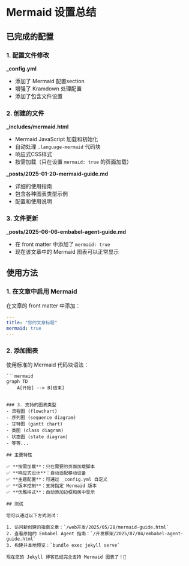 # Mermaid 设置总结

## 已完成的配置

### 1. 配置文件修改

**_config.yml**
- 添加了 Mermaid 配置section
- 增强了 Kramdown 处理配置
- 添加了包含文件设置

### 2. 创建的文件

**_includes/mermaid.html**
- Mermaid JavaScript 加载和初始化
- 自动处理 `.language-mermaid` 代码块
- 响应式CSS样式
- 按需加载（只在设置 `mermaid: true` 的页面加载）

**_posts/2025-01-20-mermaid-guide.md**
- 详细的使用指南
- 包含各种图表类型示例
- 配置和使用说明

### 3. 文件更新

**_posts/2025-06-06-embabel-agent-guide.md**
- 在 front matter 中添加了 `mermaid: true`
- 现在该文章中的 Mermaid 图表可以正常显示

## 使用方法

### 1. 在文章中启用 Mermaid
在文章的 front matter 中添加：
```yaml
---
title: "您的文章标题"
mermaid: true
---
```

### 2. 添加图表
使用标准的 Mermaid 代码块语法：
```
```mermaid
graph TD
    A[开始] --> B[结束]
```
```

### 3. 支持的图表类型
- 流程图 (flowchart)
- 序列图 (sequence diagram)
- 甘特图 (gantt chart)
- 类图 (class diagram)
- 状态图 (state diagram)
- 等等...

## 主要特性

✅ **按需加载**：只在需要的页面加载脚本
✅ **响应式设计**：自动适配移动设备
✅ **主题配置**：可通过 _config.yml 自定义
✅ **版本控制**：支持指定 Mermaid 版本
✅ **优雅样式**：自动添加边框和居中显示

## 测试

您可以通过以下方式测试：

1. 访问新创建的指南文章：`/web开发/2025/05/28/mermaid-guide.html`
2. 查看原始的 Embabel Agent 指南：`/开发框架/2025/07/04/embabel-agent-guide.html`
3. 构建并本地预览：`bundle exec jekyll serve`

现在您的 Jekyll 博客已经完全支持 Mermaid 图表了！🎉 